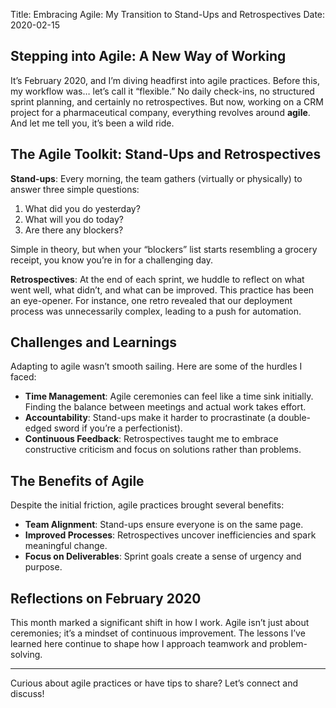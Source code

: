 Title: Embracing Agile: My Transition to Stand-Ups and Retrospectives
Date: 2020-02-15


## Stepping into Agile: A New Way of Working

It’s February 2020, and I’m diving headfirst into agile practices. Before this, my workflow was… let’s call it “flexible.” No daily check-ins, no structured sprint planning, and certainly no retrospectives. But now, working on a CRM project for a pharmaceutical company, everything revolves around **agile**. And let me tell you, it’s been a wild ride.

## The Agile Toolkit: Stand-Ups and Retrospectives

**Stand-ups**: Every morning, the team gathers (virtually or physically) to answer three simple questions:
1. What did you do yesterday?
2. What will you do today?
3. Are there any blockers?

Simple in theory, but when your “blockers” list starts resembling a grocery receipt, you know you’re in for a challenging day.

**Retrospectives**: At the end of each sprint, we huddle to reflect on what went well, what didn’t, and what can be improved. This practice has been an eye-opener. For instance, one retro revealed that our deployment process was unnecessarily complex, leading to a push for automation.

## Challenges and Learnings

Adapting to agile wasn’t smooth sailing. Here are some of the hurdles I faced:
- **Time Management**: Agile ceremonies can feel like a time sink initially. Finding the balance between meetings and actual work takes effort.
- **Accountability**: Stand-ups make it harder to procrastinate (a double-edged sword if you’re a perfectionist).
- **Continuous Feedback**: Retrospectives taught me to embrace constructive criticism and focus on solutions rather than problems.

## The Benefits of Agile

Despite the initial friction, agile practices brought several benefits:
- **Team Alignment**: Stand-ups ensure everyone is on the same page.
- **Improved Processes**: Retrospectives uncover inefficiencies and spark meaningful change.
- **Focus on Deliverables**: Sprint goals create a sense of urgency and purpose.

## Reflections on February 2020

This month marked a significant shift in how I work. Agile isn’t just about ceremonies; it’s a mindset of continuous improvement. The lessons I’ve learned here continue to shape how I approach teamwork and problem-solving.

---

Curious about agile practices or have tips to share? Let’s connect and discuss!
